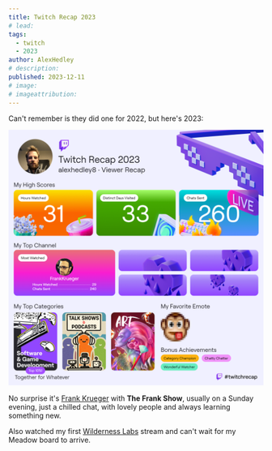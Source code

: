 ```yaml
---
title: Twitch Recap 2023
# lead:
tags:
  - twitch
  - 2023
author: AlexHedley
# description:
published: 2023-12-11
# image:
# imageattribution:
---
```


Can't remember is they did one for 2022, but here's 2023:

![Twitch Recap 2023](images/twitch-recap-2023.png "Twitch Recap 2023")

No surprise it's [Frank Krueger](https://www.twitch.tv/frankkrueger) with **The Frank Show**, usually on a Sunday evening, just a chilled chat, with lovely people and always learning something new.

Also watched my first [Wilderness Labs](https://www.twitch.tv/wildernesslabs) stream and can't wait for my Meadow board to arrive.
